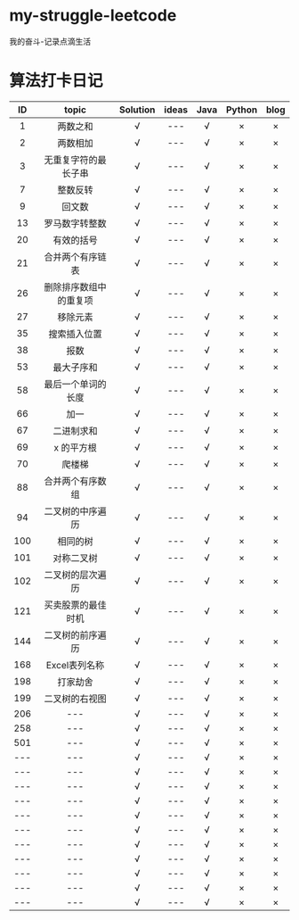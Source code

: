 # my-struggle-leetcode
我的奋斗-记录点滴生活
# 算法打卡日记

| ID | topic | Solution | ideas | Java | Python | blog |
| :---: | :---: | :---: | :---: | :---: | :---: | :---: |
| 1 | 两数之和 | √ | --- | √ | × | × |
| 2 | 两数相加 | √ | --- | √ | × | × |
| 3 | 无重复字符的最长子串 | √ | --- | √ | × | × |
| 7 | 整数反转 | √ | --- | √ | × | × |
| 9 | 回文数 | √ | --- | √ | × | × |
| 13 | 罗马数字转整数 | √ | --- | √ | × | × |
| 20 | 有效的括号 | √ | --- | √ | × | × |
| 21 | 合并两个有序链表 | √ | --- | √ | × | × |
| 26 | 删除排序数组中的重复项 | √ | --- | √ | × | × |
| 27 | 移除元素 | √ | --- | √ | × | × |
| 35 | 搜索插入位置 | √ | --- | √ | × | × |
| 38 | 报数 | √ | --- | √ | × | × |
| 53 | 最大子序和 | √ | --- | √ | × | × |
| 58 | 最后一个单词的长度 | √ | --- | √ | × | × |
| 66 | 加一  | √ | --- | √ | × | × |
| 67 | 二进制求和 | √ | --- | √ | × | × |
| 69 | x 的平方根 | √ | --- | √ | × | × |
| 70 | 爬楼梯  | √ | --- | √ | × | × |
| 88 | 合并两个有序数组 | √ | --- | √ | × | × |
| 94 | 二叉树的中序遍历 | √ | --- | √ | × | × |
| 100 | 相同的树 | √ | --- | √ | × | × |
| 101 | 对称二叉树 | √ | --- | √ | × | × |
| 102 | 二叉树的层次遍历 | √ | --- | √ | × | × |
| 121 | 买卖股票的最佳时机 | √ | --- | √ | × | × |
| 144 | 二叉树的前序遍历 | √ | --- | √ | × | × |
| 168 | Excel表列名称 | √ | --- | √ | × | × |
| 198 | 打家劫舍 | √ | --- | √ | × | × |
| 199 | 二叉树的右视图  | √ | --- | √ | × | × |
| 206 | --- | √ | --- | √ | × | × |
| 258 | --- | √ | --- | √ | × | × |
| 501 | --- | √ | --- | √ | × | × |
| --- | --- | √ | --- | √ | × | × |
| --- | --- | √ | --- | √ | × | × |
| --- | --- | √ | --- | √ | × | × |
| --- | --- | √ | --- | √ | × | × |
| --- | --- | √ | --- | √ | × | × |
| --- | --- | √ | --- | √ | × | × |
| --- | --- | √ | --- | √ | × | × |
| --- | --- | √ | --- | √ | × | × |
| --- | --- | √ | --- | √ | × | × |
| --- | --- | √ | --- | √ | × | × |
| --- | --- | √ | --- | √ | × | × |


